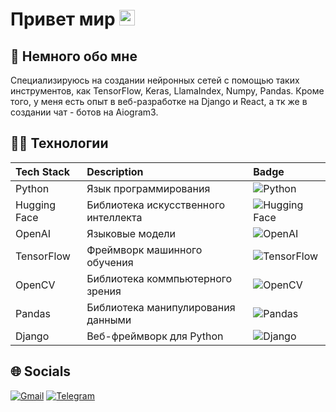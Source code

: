 # Привет мир <img src="https://media.giphy.com/media/hvRJCLFzcasrR4ia7z/giphy.gif" width="25">

## 🧾 Немного обо мне

Специализируюсь на создании нейронных сетей с помощью таких инструментов, как TensorFlow, Keras, LlamaIndex, Numpy, Pandas. Кроме того, у меня есть опыт в веб-разработке на Django и React, а тк же в создании чат - ботов на Aiogram3.

## 🧑‍💻 Технологии

<div>

| Tech Stack       | Description                          | Badge                                                                                               |
| :--------------- | :------------------------------------| :-------------------------------------------------------------------------------------------------- |
| Python           | Язык программирования                | ![Python](https://img.shields.io/badge/Python-Programming%20Language-blue)                          |
| Hugging Face     | Библиотека искусственного интеллекта	| ![Hugging Face](https://img.shields.io/badge/Hugging%20Face-AI%20Library-ff69b4)                    |
| OpenAI           | Языковые модели                      | ![OpenAI](https://img.shields.io/badge/OpenAI-Language%20Models-00cc55)                             |
| TensorFlow       | Фреймворк машинного обучения         | ![TensorFlow](https://img.shields.io/badge/TensorFlow-Machine%20Learning-blue)                      |
| OpenCV           | Библиотека коммпьютерного зрения     | ![OpenCV](https://img.shields.io/badge/OpenCV-Computer%20Vision-brightgreen)                        |
| Pandas           | Библиотека манипулирования данными   | ![Pandas](https://img.shields.io/badge/Pandas-Data%20Manipulation-blueviolet)                       |
| Django           | Веб-фреймворк для Python             | ![Django](https://img.shields.io/badge/Django-Web%20Framework-yellow)                               |
</div>


## 🌐 Socials

[![Gmail](https://img.shields.io/static/v1?message=Gmail&logo=gmail&label=&color=D14836&logoColor=white&labelColor=&style=for-the-badge)](koleso3576@gmail.com)
[![Telegram](https://img.shields.io/static/v1?message=Telegram&logo=telegram&label=&color=30A0E0&logoColor=white&labelColor=&style=for-the-badge)](https://t.me/vadim_132132)
